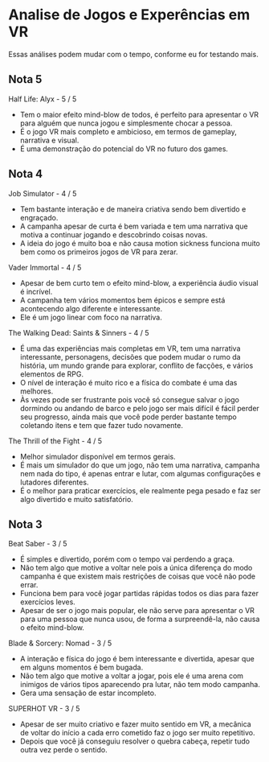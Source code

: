 # Analise de Jogos e Experências em VR

Essas análises podem mudar com o tempo, conforme eu for testando mais.

## Nota 5

Half Life: Alyx - 5 / 5

- Tem o maior efeito mind-blow de todos, é perfeito para apresentar o VR para alguém que nunca jogou e simplesmente chocar a pessoa.
- É o jogo VR mais completo e ambicioso, em termos de gameplay, narrativa e visual.
- É uma demonstração do potencial do VR no futuro dos games.

## Nota 4

Job Simulator - 4 / 5

- Tem bastante interação e de maneira criativa sendo bem divertido e engraçado.
- A campanha apesar de curta é bem variada e tem uma narrativa que motiva a continuar jogando e descobrindo coisas novas.
- A ideia do jogo é muito boa e não causa motion sickness funciona muito bem como os primeiros jogos de VR para zerar.

Vader Immortal - 4 / 5

- Apesar de bem curto tem o efeito mind-blow, a experiência áudio visual é incrível.
- A campanha tem vários momentos bem épicos e sempre está acontecendo algo diferente e interessante.
- Ele é um jogo linear com foco na narrativa. 

The Walking Dead: Saints & Sinners - 4 / 5

- É uma das experiências mais completas em VR, tem uma narrativa interessante, personagens, decisões que podem mudar o rumo da história, um mundo grande para explorar, conflito de facções, e vários elementos de RPG.
- O nível de interação é muito rico e a física do combate é uma das melhores.
- Às vezes pode ser frustrante pois você só consegue salvar o jogo dormindo ou andando de barco e pelo jogo ser mais difícil é fácil perder seu progresso, ainda mais que você pode perder bastante tempo coletando itens e tem que fazer tudo novamente.

The Thrill of the Fight - 4 / 5 

- Melhor simulador disponível em termos gerais.
- É mais um simulador do que um jogo, não tem uma narrativa, campanha nem nada do tipo, é apenas entrar e lutar, com 
algumas configurações e lutadores diferentes.
- É o melhor para praticar exercícios, ele realmente pega pesado e faz ser algo divertido e muito satisfatório.

## Nota 3

Beat Saber - 3 / 5

- É simples e divertido, porém com o tempo vai perdendo a graça.
- Não tem algo que motive a voltar nele pois a única diferença do modo campanha é que existem mais restrições de coisas que você não pode errar.
- Funciona bem para você jogar partidas rápidas todos os dias para fazer exercícios leves.
- Apesar de ser o jogo mais popular, ele não serve para apresentar o VR para uma pessoa que nunca usou, de forma a surpreendê-la, não causa o efeito mind-blow.

Blade & Sorcery: Nomad - 3 / 5

- A interação e física do jogo é bem interessante e divertida, apesar que em alguns momentos é bem bugada.
- Não tem algo que motive a voltar a jogar, pois ele é uma arena com inimigos de vários tipos aparecendo pra lutar, não tem modo campanha.
- Gera uma sensação de estar incompleto.

SUPERHOT VR - 3 / 5

- Apesar de ser muito criativo e fazer muito sentido em VR, a mecânica de voltar do início a cada erro cometido faz o jogo ser muito repetitivo.
- Depois que você já conseguiu resolver o quebra cabeça, repetir tudo outra vez perde o sentido.
